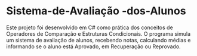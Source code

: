 # Sistema-de-Avaliação -dos-Alunos

Este projeto foi desenvolvido em C# como prática dos conceitos de Operadores de Comparação e Estruturas Condicionais.
O programa simula um sistema de avaliação de alunos, recebendo notas, calculando médias e informando se o aluno está Aprovado, em Recuperação ou Reprovado.
